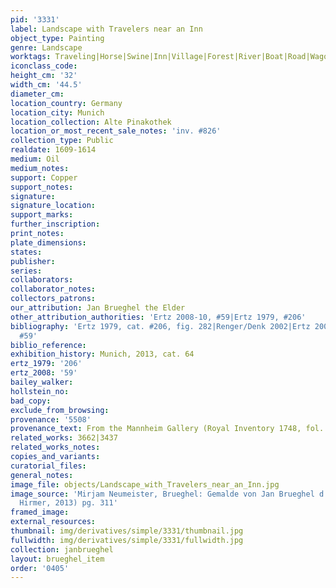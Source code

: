```yaml
---
pid: '3331'
label: Landscape with Travelers near an Inn
object_type: Painting
genre: Landscape
worktags: Traveling|Horse|Swine|Inn|Village|Forest|River|Boat|Road|Wagon
iconclass_code:
height_cm: '32'
width_cm: '44.5'
diameter_cm:
location_country: Germany
location_city: Munich
location_collection: Alte Pinakothek
location_or_most_recent_sale_notes: 'inv. #826'
collection_type: Public
realdate: 1609-1614
medium: Oil
medium_notes:
support: Copper
support_notes:
signature:
signature_location:
support_marks:
further_inscription:
print_notes:
plate_dimensions:
states:
publisher:
series:
collaborators:
collaborator_notes:
collectors_patrons:
our_attribution: Jan Brueghel the Elder
other_attribution_authorities: 'Ertz 2008-10, #59|Ertz 1979, #206'
bibliography: 'Ertz 1979, cat. #206, fig. 282|Renger/Denk 2002|Ertz 2008-10, cat.
  #59'
biblio_reference:
exhibition_history: Munich, 2013, cat. 64
ertz_1979: '206'
ertz_2008: '59'
bailey_walker:
hollstein_no:
bad_copy:
exclude_from_browsing:
provenance: '5508'
provenance_text: From the Mannheim Gallery (Royal Inventory 1748, fol. 5v)
related_works: 3662|3437
related_works_notes:
copies_and_variants:
curatorial_files:
general_notes:
image_file: objects/Landscape_with_Travelers_near_an_Inn.jpg
image_source: 'Mirjam Neumeister, Brueghel: Gemalde von Jan Brueghel d.A. (Munich:
  Hirmer, 2013) pg. 311'
framed_image:
external_resources:
thumbnail: img/derivatives/simple/3331/thumbnail.jpg
fullwidth: img/derivatives/simple/3331/fullwidth.jpg
collection: janbrueghel
layout: brueghel_item
order: '0405'
---
```

